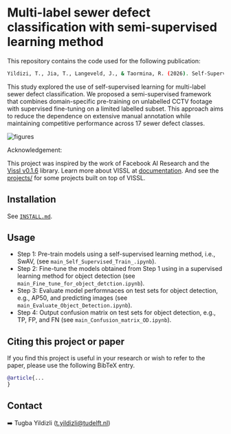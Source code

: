 # Multi-label sewer defect classification with semi-supervised learning method

This repository contains the code used for the following publication:
```bash
Yildizi, T., Jia, T., Langeveld, J., & Taormina, R. (2026). Self-Supervised Learning Approach for Multi-label Sewer Defect Classification. Automation in Construction, ..
```
This study explored the use of self-supervised learning for multi-label sewer defect classification. We proposed a semi-supervised framework that combines domain-specific pre-training on unlabelled CCTV footage with supervised fine-tuning on a limited labelled subset. This approach aims to reduce the dependence on extensive manual annotation while maintaining competitive performance across 17 sewer defect classes.

![figures](\SSL_illustrate.jpg)

Acknowledgement:

This project was inspired by the work of Facebook AI Research and the [Vissl v0.1.6](https://github.com/facebookresearch/vissl) library. 
Learn more about VISSL at [documentation](https://vissl.readthedocs.io). And see the [projects/](projects/) for some projects built on top of VISSL.

## Installation

See [`INSTALL.md`](./INSTALL.md).

## Usage

-  Step 1: Pre-train models using a self-supervised learning method, i.e., SwAV, (see `main_Self_Supervised_Train_.ipynb`).
-  Step 2: Fine-tune the models obtained from Step 1 using in a supervised learning method for object detection (see `main_Fine_tune_for_object_detction.ipynb`).
-  Step 3: Evaluate model performnaces on test sets for object detection, e.g., AP50, and predicting images (see `main_Evaluate_Object_Detection.ipynb`).
-  Step 4: Output confusion matrix on test sets for object detection, e.g., TP, FP, and FN (see `main_Confusion_matrix_OD.ipynb`).

## Citing this project or paper

If you find this project is useful in your research or wish to refer to the paper, please use the following BibTeX entry.

```BibTeX
@article{...
}
```

## Contact

➡️ Tugba Yildizli ([t.yildizli@tudelft.nl](mailto:t.yildizli@tudelft.nl))